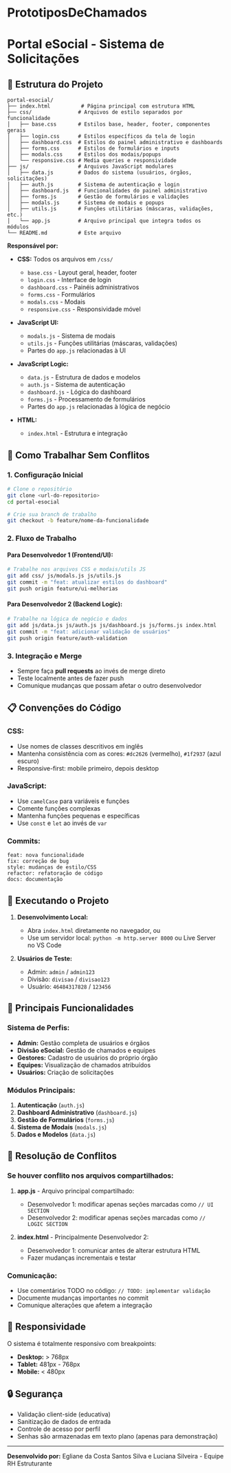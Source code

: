 # PrototiposDeChamados

# Portal eSocial - Sistema de Solicitações

## 📁 Estrutura do Projeto

```
portal-esocial/
├── index.html          # Página principal com estrutura HTML
├── css/               # Arquivos de estilo separados por funcionalidade
│   ├── base.css       # Estilos base, header, footer, componentes gerais
│   ├── login.css      # Estilos específicos da tela de login
│   ├── dashboard.css  # Estilos do painel administrativo e dashboards
│   ├── forms.css      # Estilos de formulários e inputs
│   ├── modals.css     # Estilos dos modais/popups
│   └── responsive.css # Media queries e responsividade
├── js/                # Arquivos JavaScript modulares
│   ├── data.js        # Dados do sistema (usuários, órgãos, solicitações)
│   ├── auth.js        # Sistema de autenticação e login
│   ├── dashboard.js   # Funcionalidades do painel administrativo
│   ├── forms.js       # Gestão de formulários e validações
│   ├── modals.js      # Sistema de modais e popups
│   ├── utils.js       # Funções utilitárias (máscaras, validações, etc.)
│   └── app.js         # Arquivo principal que integra todos os módulos
└── README.md          # Este arquivo
```


**Responsável por:**
- **CSS:** Todos os arquivos em `/css/`
  - `base.css` - Layout geral, header, footer
  - `login.css` - Interface de login
  - `dashboard.css` - Painéis administrativos
  - `forms.css` - Formulários
  - `modals.css` - Modais
  - `responsive.css` - Responsividade móvel

- **JavaScript UI:**
  - `modals.js` - Sistema de modais
  - `utils.js` - Funções utilitárias (máscaras, validações)
  - Partes do `app.js` relacionadas à UI


- **JavaScript Logic:**
  - `data.js` - Estrutura de dados e modelos
  - `auth.js` - Sistema de autenticação
  - `dashboard.js` - Lógica do dashboard
  - `forms.js` - Processamento de formulários
  - Partes do `app.js` relacionadas à lógica de negócio

- **HTML:** 
  - `index.html` - Estrutura e integração

## 🔧 Como Trabalhar Sem Conflitos

### 1. **Configuração Inicial**
```bash
# Clone o repositório
git clone <url-do-repositorio>
cd portal-esocial

# Crie sua branch de trabalho
git checkout -b feature/nome-da-funcionalidade
```

### 2. **Fluxo de Trabalho**

#### **Para Desenvolvedor 1 (Frontend/UI):**
```bash
# Trabalhe nos arquivos CSS e modais/utils JS
git add css/ js/modals.js js/utils.js
git commit -m "feat: atualizar estilos do dashboard"
git push origin feature/ui-melhorias
```

#### **Para Desenvolvedor 2 (Backend Logic):**
```bash
# Trabalhe na lógica de negócio e dados
git add js/data.js js/auth.js js/dashboard.js js/forms.js index.html
git commit -m "feat: adicionar validação de usuários"
git push origin feature/auth-validation
```

### 3. **Integração e Merge**
- Sempre faça **pull requests** ao invés de merge direto
- Teste localmente antes de fazer push
- Comunique mudanças que possam afetar o outro desenvolvedor

## 📋 Convenções do Código

### **CSS:**
- Use nomes de classes descritivos em inglês
- Mantenha consistência com as cores: `#dc2626` (vermelho), `#1f2937` (azul escuro)
- Responsive-first: mobile primeiro, depois desktop

### **JavaScript:**
- Use `camelCase` para variáveis e funções
- Comente funções complexas
- Mantenha funções pequenas e específicas
- Use `const` e `let` ao invés de `var`

### **Commits:**
```
feat: nova funcionalidade
fix: correção de bug
style: mudanças de estilo/CSS
refactor: refatoração de código
docs: documentação
```

## 🚀 Executando o Projeto

1. **Desenvolvimento Local:**
   - Abra `index.html` diretamente no navegador, ou
   - Use um servidor local: `python -m http.server 8000` ou Live Server no VS Code

2. **Usuários de Teste:**
   - Admin: `admin` / `admin123`
   - Divisão: `divisao` / `divisao123`
   - Usuário: `46484317828` / `123456`

## 🎯 Principais Funcionalidades

### **Sistema de Perfis:**
- **Admin:** Gestão completa de usuários e órgãos
- **Divisão eSocial:** Gestão de chamados e equipes
- **Gestores:** Cadastro de usuários do próprio órgão
- **Equipes:** Visualização de chamados atribuídos
- **Usuários:** Criação de solicitações

### **Módulos Principais:**
1. **Autenticação** (`auth.js`)
2. **Dashboard Administrativo** (`dashboard.js`)
3. **Gestão de Formulários** (`forms.js`)
4. **Sistema de Modais** (`modals.js`)
5. **Dados e Modelos** (`data.js`)

## 🐛 Resolução de Conflitos

### **Se houver conflito nos arquivos compartilhados:**

1. **app.js** - Arquivo principal compartilhado:
   - Desenvolvedor 1: modificar apenas seções marcadas como `// UI SECTION`
   - Desenvolvedor 2: modificar apenas seções marcadas como `// LOGIC SECTION`

2. **index.html** - Principalmente Desenvolvedor 2:
   - Desenvolvedor 1: comunicar antes de alterar estrutura HTML
   - Fazer mudanças incrementais e testar

### **Comunicação:**
- Use comentários TODO no código: `// TODO: implementar validação`
- Documente mudanças importantes no commit
- Comunique alterações que afetem a integração

## 📱 Responsividade

O sistema é totalmente responsivo com breakpoints:
- **Desktop:** > 768px
- **Tablet:** 481px - 768px  
- **Mobile:** < 480px

## 🔒 Segurança

- Validação client-side (educativa)
- Sanitização de dados de entrada
- Controle de acesso por perfil
- Senhas são armazenadas em texto plano (apenas para demonstração)

---

**Desenvolvido por:** Egliane da Costa Santos Silva e Luciana Silveira - Equipe RH Estruturante